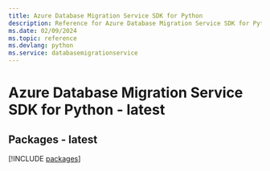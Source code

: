 ```yaml
---
title: Azure Database Migration Service SDK for Python
description: Reference for Azure Database Migration Service SDK for Python
ms.date: 02/09/2024
ms.topic: reference
ms.devlang: python
ms.service: databasemigrationservice
---
```

# Azure Database Migration Service SDK for Python - latest
## Packages - latest
[!INCLUDE [packages](database-migration-service-index.md)]